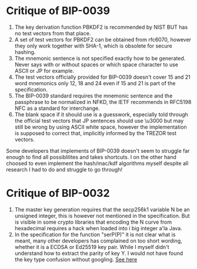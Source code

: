 # Critique of BIP-0039

1. The key derivation function PBKDF2 is recommended by NIST BUT has no test vectors from that place.
2. A set of test vectors for PBKDF2 can be obtained from rfc6070, however they only work together with SHA-1, which is obsolete for secure hashing.
3. The mnemonic sentence is not specified exactly how to be generated. Never says with or without spaces or which space character to use ASCII or JP for example.
4. The test vectors officially provided for BIP-0039 doesn't cover 15 and 21 word mnemonics only 12, 18 and 24 even if 15 and 21 is part of the specification.
5. The BIP-0039 standard requires the mnemonic sentence and the passphrase to be normalized in NFKD, the IETF recommends in RFC5198 NFC as a standard for interchange.
6. The blank space if it should use is a guesswork, especially told through the official test vectors that JP sentences should use \u3000 but may still be wrong by using ASCII white space, however the implementation is supposed to correct that, implicitly informed by the TREZOR test vectors.

Some developers that implements of BIP-0039 doesn't seem to struggle far enough to find all possiblilites and takes shortcuts. I on the other hand choosed to even implement the hash/mac/kdf algorithms myself despite all research I had to do and struggle to go through!

# Critique of BIP-0032

1. The master key generation requires that the secp256k1 variable N be an unsigned integer, this is however not mentioned in the specification. But is visible in some crypto libraries that encoding the N curve from hexadecimal requires a hack when loaded into i big integer a'la Java.
2. In the specification for the function "serP(P)" it is not clear what is meant, many other developers has complained on too short wording, whether it is a ECDSA or Ed25519 key pair. While I myself didn't understand how to extract the parity of key Y. I would not have found the key type confusion without googling. [See here](https://github.com/satoshilabs/slips/issues/1251)